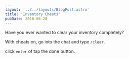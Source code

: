 ```yaml
---
layout: '../../layouts/BlogPost.astro'
title: 'Inventory Cheats'
pubDate: 2018-06-28
---
```


Have you ever wanted to clear your inventory completely?

With cheats on, go into the chat and type `/clear`.

click `enter` of tap the done button.
